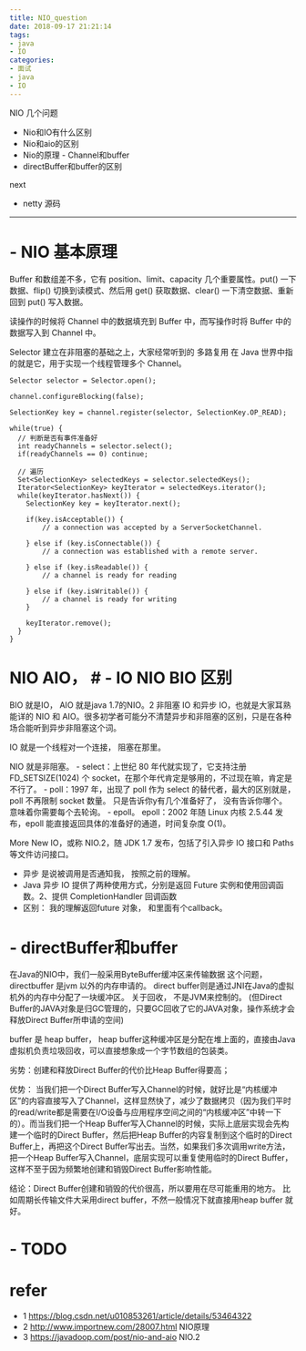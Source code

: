 ```yaml
---
title: NIO_question
date: 2018-09-17 21:21:14
tags:
- java
- IO
categories: 
- 面试
- java
- IO
---
```

NIO 几个问题 

- Nio和IO有什么区别
- Nio和aio的区别  
- Nio的原理 - Channel和buffer
- directBuffer和buffer的区别

<!-- more -->
next
- netty 源码
---------------------------
# - NIO 基本原理

Buffer 和数组差不多，它有 position、limit、capacity 几个重要属性。put() 一下数据、flip() 切换到读模式、然后用 get() 获取数据、clear() 一下清空数据、重新回到 put() 写入数据。

读操作的时候将 Channel 中的数据填充到 Buffer 中，而写操作时将 Buffer 中的数据写入到 Channel 中。

Selector 建立在非阻塞的基础之上，大家经常听到的 多路复用 在 Java 世界中指的就是它，用于实现一个线程管理多个 Channel。


```
Selector selector = Selector.open();
 
channel.configureBlocking(false);
 
SelectionKey key = channel.register(selector, SelectionKey.OP_READ);
 
while(true) {
  // 判断是否有事件准备好
  int readyChannels = selector.select();
  if(readyChannels == 0) continue;
 
  // 遍历
  Set<SelectionKey> selectedKeys = selector.selectedKeys();
  Iterator<SelectionKey> keyIterator = selectedKeys.iterator();
  while(keyIterator.hasNext()) {
    SelectionKey key = keyIterator.next();
 
    if(key.isAcceptable()) {
        // a connection was accepted by a ServerSocketChannel.
 
    } else if (key.isConnectable()) {
        // a connection was established with a remote server.
 
    } else if (key.isReadable()) {
        // a channel is ready for reading
 
    } else if (key.isWritable()) {
        // a channel is ready for writing
    }
 
    keyIterator.remove();
  }
}
```

# NIO AIO， # - IO NIO BIO 区别
BIO 就是IO， AIO 就是java 1.7的NIO。2
非阻塞 IO 和异步 IO，也就是大家耳熟能详的 NIO 和 AIO。很多初学者可能分不清楚异步和非阻塞的区别，只是在各种场合能听到异步非阻塞这个词。

IO 就是一个线程对一个连接， 阻塞在那里。 

NIO 就是非阻塞。 
    - select：上世纪 80 年代就实现了，它支持注册 FD_SETSIZE(1024) 个 socket，在那个年代肯定是够用的，不过现在嘛，肯定是不行了。
    - poll：1997 年，出现了 poll 作为 select 的替代者，最大的区别就是，poll 不再限制 socket 数量。 只是告诉你y有几个准备好了， 没有告诉你哪个。 意味着你需要每个去轮询。 
    - epoll。 epoll：2002 年随 Linux 内核 2.5.44 发布，epoll 能直接返回具体的准备好的通道，时间复杂度 O(1)。

More New IO，或称 NIO.2，随 JDK 1.7 发布，包括了引入异步 IO 接口和 Paths 等文件访问接口。

- 异步 是说被调用是否通知我， 按照之前的理解。 
- Java 异步 IO 提供了两种使用方式，分别是返回 Future 实例和使用回调函数。2、提供 CompletionHandler 回调函数
- 区别： 我的理解返回future 对象， 和里面有个callback。 




# - directBuffer和buffer

在Java的NIO中，我们一般采用ByteBuffer缓冲区来传输数据
这个问题， directbuffer 是jvm 以外的内存申请的。 direct buffer则是通过JNI在Java的虚拟机外的内存中分配了一块缓冲区。 关于回收， 不是JVM来控制的。 (但Direct Buffer的JAVA对象是归GC管理的，只要GC回收了它的JAVA对象，操作系统才会释放Direct Buffer所申请的空间)


buffer 是 heap buffer， heap buffer这种缓冲区是分配在堆上面的，直接由Java虚拟机负责垃圾回收，可以直接想象成一个字节数组的包装类。

劣势：创建和释放Direct Buffer的代价比Heap Buffer得要高；

优势： 当我们把一个Direct Buffer写入Channel的时候，就好比是“内核缓冲区”的内容直接写入了Channel，这样显然快了，减少了数据拷贝（因为我们平时的read/write都是需要在I/O设备与应用程序空间之间的“内核缓冲区”中转一下的）。而当我们把一个Heap Buffer写入Channel的时候，实际上底层实现会先构建一个临时的Direct Buffer，然后把Heap Buffer的内容复制到这个临时的Direct Buffer上，再把这个Direct Buffer写出去。当然，如果我们多次调用write方法，把一个Heap Buffer写入Channel，底层实现可以重复使用临时的Direct Buffer，这样不至于因为频繁地创建和销毁Direct Buffer影响性能。

结论：Direct Buffer创建和销毁的代价很高，所以要用在尽可能重用的地方。 比如周期长传输文件大采用direct buffer，不然一般情况下就直接用heap buffer 就好。


# - TODO

# refer
- 1 https://blog.csdn.net/u010853261/article/details/53464322
- 2 http://www.importnew.com/28007.html  NIO原理
- 3 https://javadoop.com/post/nio-and-aio NIO.2





